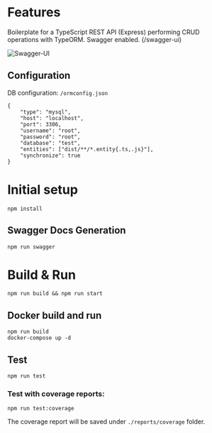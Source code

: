# Features
Boilerplate for a TypeScript REST API (Express) performing CRUD operations with TypeORM. Swagger enabled. (/swagger-ui)

![Swagger-UI](https://i.ibb.co/QQwk6QB/typescript-rest-swagger.png)

## Configuration

DB configuration: ```/ormconfig.json```

```
{
    "type": "mysql",
    "host": "localhost",
    "port": 3306,
    "username": "root",
    "password": "root",
    "database": "test",
    "entities": ["dist/**/*.entity{.ts,.js}"],
    "synchronize": true
}
```

# Initial setup
```
npm install
```

## Swagger Docs Generation

```
npm run swagger
```

# Build & Run
```
npm run build && npm run start
```

## Docker build and run
```
npm run build
docker-compose up -d
```

## Test
```
npm run test
```

### Test with coverage reports:
```
npm run test:coverage
```

The coverage report will be saved under ```./reports/coverage``` folder.

